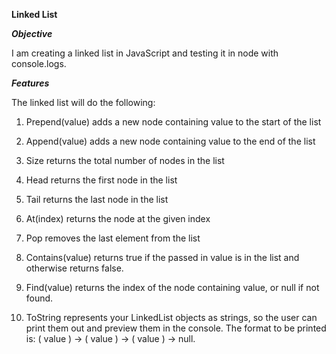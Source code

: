 **Linked List**

***Objective***

I am creating a linked list in JavaScript and testing it in node with console.logs.

***Features***

The linked list will do the following:

1. Prepend(value) adds a new node containing value to the start of the list

2. Append(value) adds a new node containing value to the end of the list

3. Size returns the total number of nodes in the list

4. Head returns the first node in the list

5. Tail returns the last node in the list

6. At(index) returns the node at the given index

7. Pop removes the last element from the list

8. Contains(value) returns true if the passed in value is in the list and otherwise returns false.

9. Find(value) returns the index of the node containing value, or null if not found.

10. ToString represents your LinkedList objects as strings, so the user can print them out and preview them in the console. The format to be printed is: ( value ) -> ( value ) -> ( value ) -> null.
